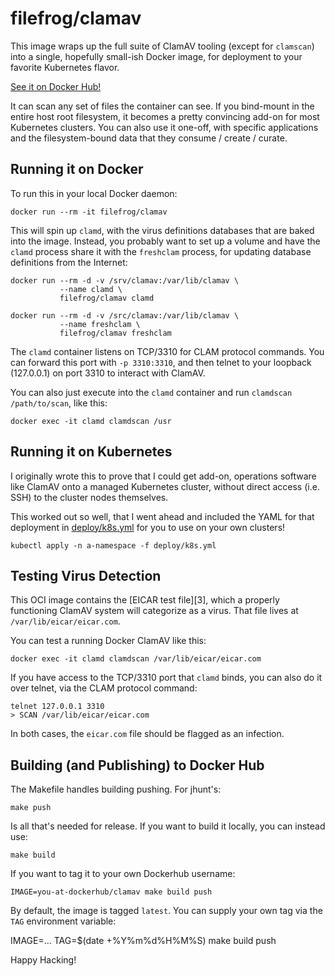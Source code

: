 filefrog/clamav
===============

This image wraps up the full suite of ClamAV tooling (except for
`clamscan`) into a single, hopefully small-ish Docker image, for
deployment to your favorite Kubernetes flavor.

[See it on Docker Hub!][1]

It can scan any set of files the container can see.  If you
bind-mount in the entire host root filesystem, it becomes a pretty
convincing add-on for most Kubernetes clusters.  You can also use
it one-off, with specific applications and the filesystem-bound
data that they consume / create / curate.


Running it on Docker
--------------------

To run this in your local Docker daemon:

    docker run --rm -it filefrog/clamav

This will spin up `clamd`, with the virus definitions databases
that are baked into the image.  Instead, you probably want to set
up a volume and have the `clamd` process share it with the
`freshclam` process, for updating database definitions from the
Internet:

    docker run --rm -d -v /srv/clamav:/var/lib/clamav \
               --name clamd \
               filefrog/clamav clamd

    docker run --rm -d -v /src/clamav:/var/lib/clamav \
               --name freshclam \
               filefrog/clamav freshclam

The `clamd` container listens on TCP/3310 for CLAM protocol
commands.  You can forward this port with `-p 3310:3310`, and then
telnet to your loopback (127.0.0.1) on port 3310 to interact with
ClamAV.

You can also just execute into the `clamd` container and run
`clamdscan /path/to/scan`, like this:

    docker exec -it clamd clamdscan /usr


Running it on Kubernetes
------------------------

I originally wrote this to prove that I could get add-on,
operations software like ClamAV onto a managed Kubernetes cluster,
without direct access (i.e. SSH) to the cluster nodes themselves.

This worked out so well, that I went ahead and included the YAML
for that deployment in [deploy/k8s.yml][2] for you to use on your
own clusters!


    kubectl apply -n a-namespace -f deploy/k8s.yml


Testing Virus Detection
-----------------------

This OCI image contains the [EICAR test file][3], which a properly
functioning ClamAV system will categorize as a virus.  That file
lives at `/var/lib/eicar/eicar.com`.

You can test a running Docker ClamAV like this:

    docker exec -it clamd clamdscan /var/lib/eicar/eicar.com

If you have access to the TCP/3310 port that `clamd` binds, you
can also do it over telnet, via the CLAM protocol command:

    telnet 127.0.0.1 3310
    > SCAN /var/lib/eicar/eicar.com

In both cases, the `eicar.com` file should be flagged as an
infection.


Building (and Publishing) to Docker Hub
---------------------------------------

The Makefile handles building pushing.  For jhunt's:

    make push

Is all that's needed for release.  If you want to build it
locally, you can instead use:

    make build

If you want to tag it to your own Dockerhub username:

    IMAGE=you-at-dockerhub/clamav make build push

By default, the image is tagged `latest`.  You can supply your own
tag via the `TAG` environment variable:

   IMAGE=... TAG=$(date +%Y%m%d%H%M%S) make build push

Happy Hacking!


[1]: https://hub.docker.com/r/filefrog/clamav
[2]: https://github.com/filefrog/clamav/blob/master/deploy/k8s.yml
